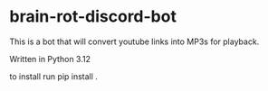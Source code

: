 # brain-rot-discord-bot

This is a bot that will convert youtube links into MP3s for playback.

Written in Python 3.12

to install run
pip install .
